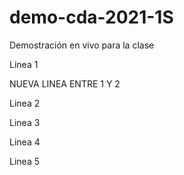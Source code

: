 # demo-cda-2021-1S
Demostración en vivo para la clase

Linea 1

NUEVA LINEA ENTRE 1 Y 2

Linea 2

Linea 3

Linea 4

Linea 5
